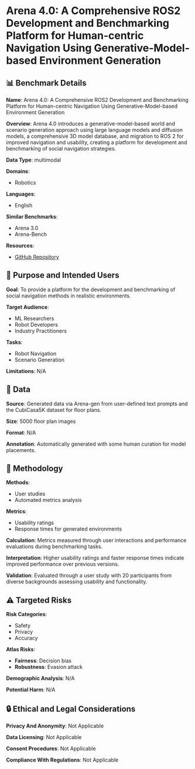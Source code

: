 # Arena 4.0: A Comprehensive ROS2 Development and Benchmarking Platform for Human-centric Navigation Using Generative-Model-based Environment Generation

## 📊 Benchmark Details

**Name**: Arena 4.0: A Comprehensive ROS2 Development and Benchmarking Platform for Human-centric Navigation Using Generative-Model-based Environment Generation

**Overview**: Arena 4.0 introduces a generative-model-based world and scenario generation approach using large language models and diffusion models, a comprehensive 3D model database, and migration to ROS 2 for improved navigation and usability, creating a platform for development and benchmarking of social navigation strategies.

**Data Type**: multimodal

**Domains**:
- Robotics

**Languages**:
- English

**Similar Benchmarks**:
- Arena 3.0
- Arena-Bench

**Resources**:
- [GitHub Repository](https://github.com/Arena-Rosnav)

## 🎯 Purpose and Intended Users

**Goal**: To provide a platform for the development and benchmarking of social navigation methods in realistic environments.

**Target Audience**:
- ML Researchers
- Robot Developers
- Industry Practitioners

**Tasks**:
- Robot Navigation
- Scenario Generation

**Limitations**: N/A

## 💾 Data

**Source**: Generated data via Arena-gen from user-defined text prompts and the CubiCasa5K dataset for floor plans.

**Size**: 5000 floor plan images

**Format**: N/A

**Annotation**: Automatically generated with some human curation for model placements.

## 🔬 Methodology

**Methods**:
- User studies
- Automated metrics analysis

**Metrics**:
- Usability ratings
- Response times for generated environments

**Calculation**: Metrics measured through user interactions and performance evaluations during benchmarking tasks.

**Interpretation**: Higher usability ratings and faster response times indicate improved performance over previous versions.

**Validation**: Evaluated through a user study with 20 participants from diverse backgrounds assessing usability and functionality.

## ⚠️ Targeted Risks

**Risk Categories**:
- Safety
- Privacy
- Accuracy

**Atlas Risks**:
- **Fairness**: Decision bias
- **Robustness**: Evasion attack

**Demographic Analysis**: N/A

**Potential Harm**: N/A

## 🔒 Ethical and Legal Considerations

**Privacy And Anonymity**: Not Applicable

**Data Licensing**: Not Applicable

**Consent Procedures**: Not Applicable

**Compliance With Regulations**: Not Applicable
